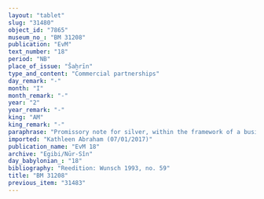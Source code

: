 ```yaml
---
layout: "tablet"
slug: "31480"
object_id: "7865"
museum_no_: "BM 31208"
publication: "EvM"
text_number: "18"
period: "NB"
place_of_issue: "Šaḫrīn"
type_and_content: "Commercial partnerships"
day_remark: "-"
month: "I"
month_remark: "-"
year: "2"
year_remark: "-"
king: "AM"
king_remark: "-"
paraphrase: "Promissory note for silver, within the framework of a business partnership (<em>harrānu</em>).<br /> <strong>B</strong> owes 12 shekels of silver to <strong>A<sub>1</sub></strong> and <strong>A<sub>2</sub></strong>, to be delivered without interest (<em>qaqqadu</em>) in Addar (XII). The (indebted) silver is what <strong>C</strong> invested in the business partnership (with the parties above) and what remains (<em>rēhanu)</em> to be paid for (the purchase of) an ox (<em>alpu</em>). The promissory note for 35 shekels of silver is broken (<em>hep&ucirc;</em>) and (the claim) invalid (<em>lā p&ecirc;</em>). Witnesses.Scribe: Nergal-ahu-iddin/Ardia.<br /> &nbsp;<br /> <strong>A<sub>1 </sub></strong>= Bēl-īpu&scaron;/Rā&scaron;il//Nappāhu; <strong>A<sub>2 </sub></strong>= Madān-&scaron;umu-iddin/Zēria//Nabāya; <strong>B </strong>= &Scaron;umu-iddin/&Scaron;ama&scaron;-ibni; <strong>C </strong>= Iddin-Marduk"
imported: "Kathleen Abraham (07/01/2017)"
publication_name: "EvM 18"
archive: "Egibi/Nūr-Sîn"
day_babylonian_: "18"
bibliography: "Reedition: Wunsch 1993, no. 59"
title: "BM 31208"
previous_item: "31483"
---
```

